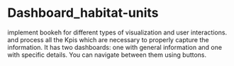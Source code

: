 # Dashboard_habitat-units
implement bookeh for different types of visualization and user interactions. and process all the Kpis which are necessary to properly capture the information.
It has two dashboards: one with general information and one with specific details. You can navigate between them using buttons.
